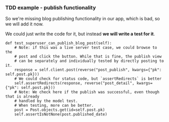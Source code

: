 ### TDD example - publish functionality

So we're missing blog publishing functionality in our app, which is bad, so we will add it now.

We could just write the code for it, but instead **we will write a test for it**.

    def test_superuser_can_publish_blog_post(self):
        # Note: if this was a live server test case, we could browse to the
        # post and click the button. While that is fine, the publish view
        # can be separately and individually tested by directly posting to it.
        response = self.client.post(reverse("post_publish", kwargs={"pk": self.post.pk}))
        # We could check for status code, but `assertRedirects` is better
        self.assertRedirects(response, reverse("post_detail", kwargs={"pk": self.post.pk}))
        # Note: We check here if the publish was successful, even though that is already
        # handled by the model test.
        # When testing, more can be better.
        post = Post.objects.get(id=self.post.pk)
        self.assertIsNotNone(post.published_date)
